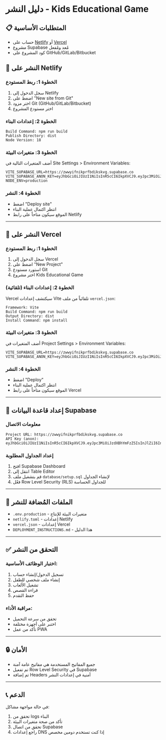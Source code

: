 # دليل النشر - Kids Educational Game

## 📋 المتطلبات الأساسية

- حساب على [Netlify](https://netlify.com) أو [Vercel](https://vercel.com)
- مشروع Supabase مُعد ومُفعل
- كود المشروع على GitHub/GitLab/Bitbucket

## 🚀 النشر على Netlify

### الخطوة 1: ربط المستودع
1. سجل الدخول إلى Netlify
2. اضغط على "New site from Git"
3. اختر مزود Git (GitHub/GitLab/Bitbucket)
4. اختر مستودع المشروع

### الخطوة 2: إعدادات البناء
```
Build Command: npm run build
Publish Directory: dist
Node Version: 18
```

### الخطوة 3: متغيرات البيئة
أضف المتغيرات التالية في Site Settings > Environment Variables:
```
VITE_SUPABASE_URL=https://zwwyifnikprfbdikskvg.supabase.co
VITE_SUPABASE_ANON_KEY=eyJhbGciOiJIUzI1NiIsInR5cCI6IkpXVCJ9.eyJpc3MiOiJzdXBhYmFzZSIsInJlZiI6Inp3d3lpZm5pa3ByZmJkaWtza3ZnIiwicm9sZSI6ImFub24iLCJpYXQiOjE3NTM1MjU3MjUsImV4cCI6MjA2OTEwMTcyNX0.Z1BwlFF37xjSpuRVDhFSKCQJOZdAQayY1JYRVotu3NE
NODE_ENV=production
```

### الخطوة 4: النشر
- اضغط "Deploy site"
- انتظر اكتمال عملية البناء
- الموقع سيكون متاحاً على رابط Netlify

---

## 🚀 النشر على Vercel

### الخطوة 1: ربط المستودع
1. سجل الدخول إلى Vercel
2. اضغط على "New Project"
3. استورد مستودع Git
4. اختر مشروع Kids Educational Game

### الخطوة 2: إعدادات البناء (تلقائية)
Vercel سيكتشف إعدادات Vite تلقائياً من ملف `vercel.json`:
```
Framework: Vite
Build Command: npm run build
Output Directory: dist
Install Command: npm install
```

### الخطوة 3: متغيرات البيئة
أضف المتغيرات في Project Settings > Environment Variables:
```
VITE_SUPABASE_URL=https://zwwyifnikprfbdikskvg.supabase.co
VITE_SUPABASE_ANON_KEY=eyJhbGciOiJIUzI1NiIsInR5cCI6IkpXVCJ9.eyJpc3MiOiJzdXBhYmFzZSIsInJlZiI6Inp3d3lpZm5pa3ByZmJkaWtza3ZnIiwicm9sZSI6ImFub24iLCJpYXQiOjE3NTM1MjU3MjUsImV4cCI6MjA2OTEwMTcyNX0.Z1BwlFF37xjSpuRVDhFSKCQJOZdAQayY1JYRVotu3NE
```

### الخطوة 4: النشر
- اضغط "Deploy"
- انتظر اكتمال عملية البناء
- الموقع سيكون متاحاً على رابط Vercel

---

## 🔧 إعداد قاعدة البيانات Supabase

### معلومات الاتصال
```
Project URL: https://zwwyifnikprfbdikskvg.supabase.co
API Key (anon): eyJhbGciOiJIUzI1NiIsInR5cCI6IkpXVCJ9.eyJpc3MiOiJzdXBhYmFzZSIsInJlZiI6Inp3d3lpZm5pa3ByZmJkaWtza3ZnIiwicm9sZSI6ImFub24iLCJpYXQiOjE3NTM1MjU3MjUsImV4cCI6MjA2OTEwMTcyNX0.Z1BwlFF37xjSpuRVDhFSKCQJOZdAQayY1JYRVotu3NE
```

### إعداد الجداول المطلوبة
1. افتح Supabase Dashboard
2. انتقل إلى Table Editor
3. قم بتشغيل ملف `database/setup.sql` لإنشاء الجداول
4. فعّل Row Level Security (RLS) للجداول الحساسة

---

## 📁 الملفات المُضافة للنشر

- `.env.production` - متغيرات البيئة للإنتاج
- `netlify.toml` - إعدادات Netlify
- `vercel.json` - إعدادات Vercel
- `DEPLOYMENT_INSTRUCTIONS.md` - هذا الدليل

---

## ✅ التحقق من النشر

### اختبار الوظائف الأساسية:
1. تسجيل الدخول/إنشاء حساب
2. إنشاء ملف شخصي للطفل
3. تشغيل الألعاب
4. قراءة القصص
5. حفظ التقدم

### مراقبة الأداء:
- تحقق من سرعة التحميل
- اختبر على أجهزة مختلفة
- تأكد من عمل PWA

---

## 🔒 الأمان

- جميع المفاتيح المستخدمة هي مفاتيح عامة آمنة
- تم تفعيل Row Level Security في Supabase
- تم إضافة Headers أمنية في إعدادات النشر

---

## 📞 الدعم

في حالة مواجهة مشاكل:
1. تحقق من logs البناء
2. تأكد من صحة متغيرات البيئة
3. تحقق من اتصال Supabase
4. راجع إعدادات DNS إذا كنت تستخدم دومين مخصص